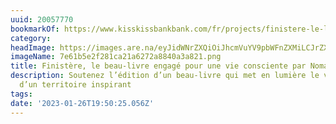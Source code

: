 ```yaml
---
uuid: 20057770
bookmarkOf: https://www.kisskissbankbank.com/fr/projects/finistere-le-livre
category:
headImage: https://images.are.na/eyJidWNrZXQiOiJhcmVuYV9pbWFnZXMiLCJrZXkiOiIyMDA1Nzc3MC9vcmlnaW5hbF83ZTYxYjVlMmYyODFjYTIxYTYyNzJhODg0MGEzYTgyMS5wbmciLCJlZGl0cyI6eyJyZXNpemUiOnsid2lkdGgiOjEyMDAsImhlaWdodCI6MTIwMCwiZml0IjoiaW5zaWRlIiwid2l0aG91dEVubGFyZ2VtZW50Ijp0cnVlfSwid2VicCI6eyJxdWFsaXR5Ijo5MH0sImpwZWciOnsicXVhbGl0eSI6OTB9LCJyb3RhdGUiOm51bGx9fQ==?bc=0
imageName: 7e61b5e2f281ca21a6272a8840a3a821.png
title: Finistère, le beau-livre engagé pour une vie consciente par Nomades
description: Soutenez l’édition d’un beau-livre qui met en lumière le visage engagé
  d’un territoire inspirant
tags:
date: '2023-01-26T19:50:25.056Z'
---
```

